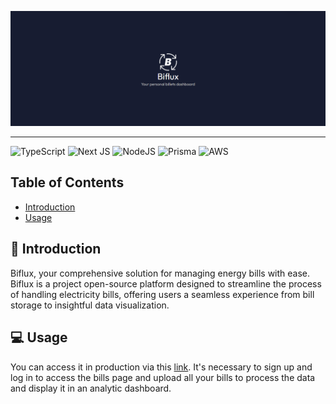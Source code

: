 ![Biflux](https://github.com/mkmuniz/Biflux/blob/main/front/public/biflux-banner.png)

---

![TypeScript](https://img.shields.io/badge/typescript-%23007ACC.svg?style=for-the-badge&logo=typescript&logoColor=white)
![Next JS](https://img.shields.io/badge/Next-black?style=for-the-badge&logo=next.js&logoColor=white)
![NodeJS](https://img.shields.io/badge/node.js-6DA55F?style=for-the-badge&logo=node.js&logoColor=white)
![Prisma](https://img.shields.io/badge/Prisma-3982CE?style=for-the-badge&logo=Prisma&logoColor=white)
![AWS](https://img.shields.io/badge/AWS-%23FF9900.svg?style=for-the-badge&logo=amazon-aws&logoColor=white)

## Table of Contents
- [Introduction](#introduction)
- [Usage](#usage)

## 📜 Introduction

Biflux, your comprehensive solution for managing energy bills with ease. Biflux is a project open-source platform designed to streamline the process of handling electricity bills, offering users a seamless experience from bill storage to insightful data visualization.

## 💻 Usage

You can access it in production via this [link](https://biflux.vercel.app/home). It's necessary to sign up and log in to access the bills page and upload all your bills to process the data and display it in an analytic dashboard.
